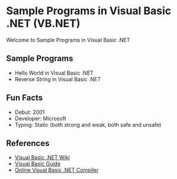 # Sample Programs in Visual Basic .NET (VB.NET)

Welcome to Sample Programs in Visual Basic .NET

## Sample Programs

- Hello World in Visual Basic .NET
- Reverse String in Visual Basic .NET

## Fun Facts

- Debut: 2001
- Developer: Microsoft
- Typing: Static (both strong and weak, both safe and unsafe)

## References

- [Visual Basic .NET Wiki](https://en.wikipedia.org/wiki/Visual_Basic_.NET)
- [Visual Basic Guide](https://docs.microsoft.com/en-us/dotnet/visual-basic/programming-guide/)
- [Online Visual Basic .NET Compiler](https://dotnetfiddle.net/)
